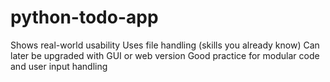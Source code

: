 # python-todo-app
Shows real-world usability  Uses file handling (skills you already know)  Can later be upgraded with GUI or web version  Good practice for modular code and user input handling
